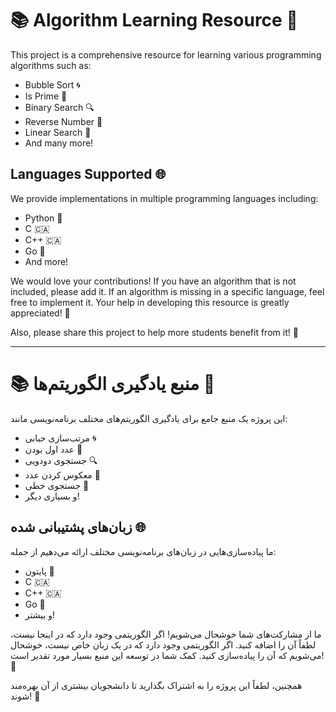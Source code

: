 # 📚 Algorithm Learning Resource 🌟

This project is a comprehensive resource for learning various programming algorithms such as:
- Bubble Sort 🌀
- Is Prime 🔢
- Binary Search 🔍
- Reverse Number 🔄
- Linear Search 📏
- And many more!

## Languages Supported 🌐
We provide implementations in multiple programming languages including:
- Python 🐍
- C 🇨🇦
- C++ 🇨🇦
- Go 🚀
- And more!

We would love your contributions! If you have an algorithm that is not included, please add it. If an algorithm is missing in a specific language, feel free to implement it. Your help in developing this resource is greatly appreciated! 🙌

Also, please share this project to help more students benefit from it! 📢

---

# 📚 منبع یادگیری الگوریتم‌ها 🌟

این پروژه یک منبع جامع برای یادگیری الگوریتم‌های مختلف برنامه‌نویسی مانند:
- مرتب‌سازی حبابی 🌀
- عدد اول بودن 🔢
- جستجوی دودویی 🔍
- معکوس کردن عدد 🔄
- جستجوی خطی 📏
- و بسیاری دیگر!

## زبان‌های پشتیبانی شده 🌐
ما پیاده‌سازی‌هایی در زبان‌های برنامه‌نویسی مختلف ارائه می‌دهیم از جمله:
- پایتون 🐍
- C 🇨🇦
- C++ 🇨🇦
- Go 🚀
- و بیشتر!

ما از مشارکت‌های شما خوشحال می‌شویم! اگر الگوریتمی وجود دارد که در اینجا نیست، لطفاً آن را اضافه کنید. اگر الگوریتمی وجود دارد که در یک زبان خاص نیست، خوشحال می‌شویم که آن را پیاده‌سازی کنید. کمک شما در توسعه این منبع بسیار مورد تقدیر است! 🙌

همچنین، لطفاً این پروژه را به اشتراک بگذارید تا دانشجویان بیشتری از آن بهره‌مند شوند! 📢
